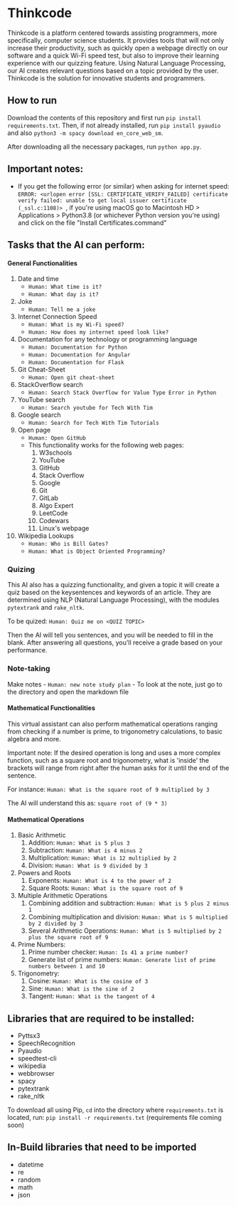 # Thinkcode
Thinkcode is a platform centered towards assisting programmers, more specifically,
computer science students. It provides tools that will not only increase their
productivity, such as quickly open a webpage directly on our software and a quick 
Wi-Fi speed test, but also to improve their learning experience with our quizzing feature.
Using Natural Language Processing, our AI creates relevant questions based on a topic provided
by the user. Thinkcode is the solution for innovative students and programmers.

## How to run
Download the contents of this repository and first run `pip install requirements.txt`.
Then, if not already installed, run `pip install pyaudio` and also `python3 -m spacy download en_core_web_sm`.

After downloading all the necessary packages, run `python app.py`. 

## Important notes:
- If you get the following error (or similar) when asking for internet speed: `ERROR: <urlopen error [SSL: CERTIFICATE_VERIFY_FAILED] certificate verify failed: unable to get local issuer certificate (_ssl.c:1108)>
`, if you're using macOS go to Macintosh HD > Applications > Python3.8 (or whichever Python version you're using) and click on the file "Install Certificates.command"

## Tasks that the AI can perform:

#### General Functionalities
1. Date and time
    - `Human: What time is it?`
    - `Human: What day is it?`
2. Joke
    - `Human: Tell me a joke`
3. Internet Connection Speed
    - `Human: What is my Wi-Fi speed?`
    - `Human: How does my internet speed look like?`
4. Documentation for any technology or programming language
    - `Human: Documentation for Python`
    - `Human: Documentation for Angular`
    - `Human: Documentation for Flask`
5. Git Cheat-Sheet
    - `Human: Open git cheat-sheet`
6. StackOverflow search
    - `Human: Search Stack Overflow for Value Type Error in Python`
7. YouTube search
    - `Human: Search youtube for Tech With Tim`
8. Google search
    - `Human: Search for Tech With Tim Tutorials`
9. Open page
    - `Human: Open GitHub`
    - This functionality works for the following web pages:
        1. W3schools
        2. YouTube
        3. GitHub
        4. Stack Overflow
        5. Google
        6. Git
        7. GitLab
        8. Algo Expert
        9. LeetCode
        10. Codewars
        11. Linux's webpage
10. Wikipedia Lookups
    - `Human: Who is Bill Gates?`
    - `Human: What is Object Oriented Programming?`

### Quizing
This AI also has a quizzing functionality, and given a topic it will create a
quiz based on the keysentences and keywords of an article. They are determined
using NLP (Natural Language Processing), with the modules `pytextrank` and `rake_nltk`.

To be quized: `Human: Quiz me on <QUIZ TOPIC>`

Then the AI will tell you sentences, and you will be needed to fill in the blank. After
answering all questions, you'll receive a grade based on your performance.

### Note-taking
Make notes
    - `Human: new note study plan`
    - To look at the note, just go to the directory and open the markdown file

#### Mathematical Functionalities
This virtual assistant can also perform mathematical operations
ranging from checking if a number is prime, to trigonometry calculations,
to basic algebra and more.

Important note: If the desired operation is long and uses a more complex function,
such as a square root and trigonometry, what is 'inside' the brackets will
range from right after the human asks for it until the end of the sentence.

For instance:
`Human: What is the square root of 9 multiplied by 3`

The AI will understand this as: `square root of (9 * 3)`

#### Mathematical Operations
1. Basic Arithmetic
    1. Addition: `Human: What is 5 plus 3`
    2. Subtraction: `Human: What is 4 minus 2`
    3. Multiplication: `Human: What is 12 multiplied by 2`
    4. Division: `Human: What is 9 divided by 3`
2. Powers and Roots
    1. Exponents: `Human: What is 4 to the power of 2`
    2. Square Roots: `Human: What is the square root of 9`
3. Multiple Arithmetic Operations
    1. Combining addition and subtraction: `Human: What is 5 plus 2 minus 1`
    2. Combining multiplication and division: `Human: What is 5 multiplied by 2 divided by 3`
    3. Several Arithmetic Operations: `Human: What is 5 multiplied by 2 plus the square root of 9`
4. Prime Numbers:
    1. Prime number checker: `Human: Is 41 a prime number?`
    2. Generate list of prime numbers: `Human: Generate list of prime numbers between 1 and 10`
5. Trigonometry:
    1. Cosine: `Human: What is the cosine of 3`
    2. Sine: `Human: What is the sine of 2`
    3. Tangent: `Human: What is the tangent of 4`
    

## Libraries that are required to be installed:
- Pyttsx3
- SpeechRecognition
- Pyaudio
- speedtest-cli
- wikipedia
- webbrowser
- spacy
- pytextrank
- rake_nltk

To download all using Pip, `cd` into the directory where `requirements.txt`
is located, run:
`pip install -r requirements.txt`
(requirements file coming soon)

## In-Build libraries that need to be imported
- datetime
- re
- random
- math
- json